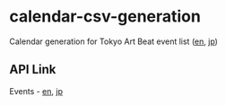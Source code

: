# calendar-csv-generation

Calendar generation for Tokyo Art Beat event list ([en](https://www.tokyoartbeat.com/en/events/orderBy/latest), [jp](https://www.tokyoartbeat.com/events/orderBy/latest))

## API Link

Events - [en](https://www.tokyoartbeat.com/_next/data/nVCoJI7UgDJnXsh7brng0/en/events/orderBy/latest.json?q=orderBy&q=latest), [jp](https://www.tokyoartbeat.com/_next/data/nVCoJI7UgDJnXsh7brng0/ja/events/orderBy/latest.json?q=orderBy&q=latest)
